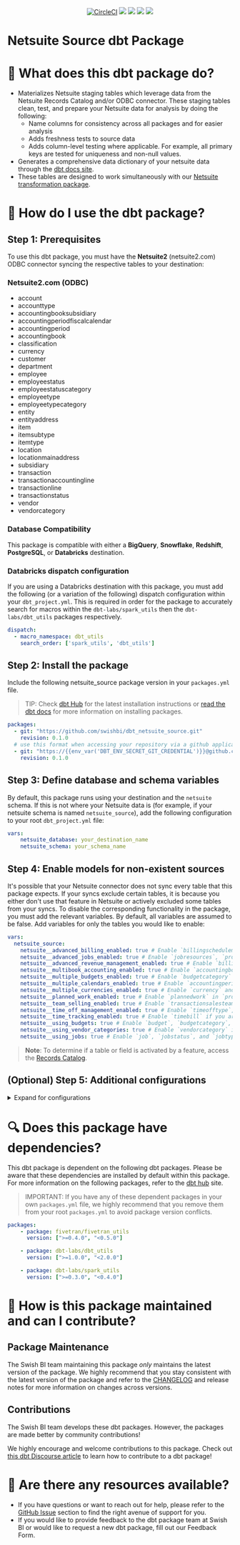 <p align="center">
    <a href="https://circleci.com/gh/swishbi/dbt_netsuite_source">
        <img src="https://dl.circleci.com/status-badge/img/gh/swishbi/dbt_netsuite_source/tree/main.svg?style=svg&circle-token=8dff985ea18b45938dc28f3825ac9b8676383b8f" alt="CircleCI"/></a>
    <a alt="License"
        href="https://github.com/swishbi/dbt_netsuite_source/blob/main/LICENSE">
        <img src="https://img.shields.io/badge/License-Apache%202.0-blue.svg" /></a>
    <a alt="dbt-core">
        <img src="https://img.shields.io/badge/dbt_Core™_version->=1.3.0_<2.0.0-orange.svg" /></a>
    <a alt="Maintained?">
        <img src="https://img.shields.io/badge/Maintained%3F-yes-green.svg" /></a>
    <a alt="PRs">
        <img src="https://img.shields.io/badge/Contributions-welcome-blueviolet" /></a>
</p>


# Netsuite Source dbt Package
# 📣 What does this dbt package do?
<!--section="netsuite_source_model"-->
- Materializes Netsuite staging tables which leverage data from the Netsuite Records Catalog and/or ODBC connector. These staging tables clean, test, and prepare your Netsuite data for analysis by doing the following:
  - Name columns for consistency across all packages and for easier analysis
  - Adds freshness tests to source data
  - Adds column-level testing where applicable. For example, all primary keys are tested for uniqueness and non-null values.
- Generates a comprehensive data dictionary of your netsuite data through the [dbt docs site](https://swishbi.github.io/dbt_netsuite_source/).
- These tables are designed to work simultaneously with our [Netsuite transformation package](https://github.com/swishbi/dbt_netsuite).
<!--section-end-->

# 🎯 How do I use the dbt package?
## Step 1: Prerequisites
To use this dbt package, you must have the **Netsuite2** (netsuite2.com) ODBC connector syncing the respective tables to your destination:

### Netsuite2.com (ODBC)
- account
- accounttype
- accountingbooksubsidiary
- accountingperiodfiscalcalendar
- accountingperiod
- accountingbook
- classification
- currency
- customer
- department
- employee
- employeestatus
- employeestatuscategory
- employeetype
- employeetypecategory
- entity
- entityaddress
- item
- itemsubtype
- itemtype
- location
- locationmainaddress
- subsidiary
- transaction
- transactionaccountingline
- transactionline
- transactionstatus
- vendor
- vendorcategory

### Database Compatibility
This package is compatible with either a **BigQuery**, **Snowflake**, **Redshift**, **PostgreSQL**, or **Databricks** destination.

### Databricks dispatch configuration
If you are using a Databricks destination with this package, you must add the following (or a variation of the following) dispatch configuration within your `dbt_project.yml`. This is required in order for the package to accurately search for macros within the `dbt-labs/spark_utils` then the `dbt-labs/dbt_utils` packages respectively.
```yml
dispatch:
  - macro_namespace: dbt_utils
    search_order: ['spark_utils', 'dbt_utils']
```

## Step 2: Install the package
Include the following netsuite_source package version in your `packages.yml` file.
> TIP: Check [dbt Hub](https://hub.getdbt.com/) for the latest installation instructions or [read the dbt docs](https://docs.getdbt.com/docs/package-management) for more information on installing packages.
```yaml
packages:
  - git: "https://github.com/swishbi/dbt_netsuite_source.git"
    revision: 0.1.0
  # use this format when accessing your repository via a github application token
  - git: "https://{{env_var('DBT_ENV_SECRET_GIT_CREDENTIAL')}}@github.com/swishbi/dbt_netsuite_source.git" # git HTTPS URL
    revision: 0.1.0
```

## Step 3: Define database and schema variables
By default, this package runs using your destination and the `netsuite` schema. If this is not where your Netsuite data is (for example, if your netsuite schema is named `netsuite_source`), add the following configuration to your root `dbt_project.yml` file:

```yml
vars:
    netsuite_database: your_destination_name
    netsuite_schema: your_schema_name 
```

## Step 4: Enable models for non-existent sources
It's possible that your Netsuite connector does not sync every table that this package expects. If your syncs exclude certain tables, it is because you either don't use that feature in Netsuite or actively excluded some tables from your syncs. To disable the corresponding functionality in the package, you must add the relevant variables. By default, all variables are assumed to be false. Add variables for only the tables you would like to enable:
```yml
vars:
  netsuite_source:
    netsuite__advanced_billing_enabled: true # Enable `billingschedulemilestone`, `billingscheduletype`, and `billingschedule` if you are using the Advanced Billing featre
    netsuite__advanced_jobs_enabled: true # Enable `jobresources`, `projecttask` and `projecttaskassigneee` if you are using the Advanced Jobs feature
    netsuite__advanced_revenue_management_enabled: true # Enable `billingrevenueevent`, `billingschedulerecurrence`, `revenueelement`, `revenueplanplannedcost`, `revenueplanplannedrevenue`, `revenueplanstatus`, revenueplantype`, and `revenueplan` if you are using the Advanced Revenue Management feature
    netsuite__multibook_accounting_enabled: true # Enable `accountingbooksubsidiary` and `accountingbook` if you are using the Multi-Book Accounting feature
    netsuite__multiple_budgets_enabled: true # Enable `budgetcategory` if you are using the Multiple Budgets feature
    netsuite__multiple_calendars_enabled: true # Enable `accountingperiodfiscalcalendar` if you are using the Multiple Calendars feature
    netsuite__multiple_currencies_enabled: true # Enable `currency` and `consolidatedexchangerate` if you are using the Multiple Currencies feature
    netsuite__planned_work_enabled: true # Enable `plannedwork` in `projecttask` and `projecttaskassignee` if you are using the Planned Work feature
    netsuite__team_selling_enabled: true # Enable `transactionsalesteam` if you are using the Team Selling feature
    netsuite__time_off_management_enabled: true # Enable `timeofftype`, `workcalendar`, and `workcalendarholiday` if you are using the Time Off Management feature
    netsuite__time_tracking_enabled: true # Enable `timebill` if you are using the Time Tracking feature
    netsuite__using_budgets: true # Enable `budget`, `budgetcategory`, and `budgetsmachine` if you use budgets
    netsuite__using_vendor_categories: true # Enable `vendorcategory` if you categorize your vendors
    netsuite__using_jobs: true # Enable `job`, `jobstatus`, and `jobtype` if you use jobs
```
> **Note**: To determine if a table or field is activated by a feature, access the [Records Catalog](https://docs.oracle.com/en/cloud/saas/netsuite/ns-online-help/article_159367781370.html).

## (Optional) Step 5: Additional configurations
<details><summary>Expand for configurations</summary>

### Passing Through Additional Fields
This package includes all source columns defined in the macros folder. You can add more columns using our pass-through column variables. These variables allow for the pass-through fields to be aliased (`alias`) and casted (`transform_sql`) if desired, but not required. Datatype casting is configured via a sql snippet within the `transform_sql` key. You may add the desired sql while omitting the `as field_name` at the end and your custom pass-though fields will be casted accordingly. Use the below format for declaring the respective pass-through variables:

```yml
vars:
    accounts_pass_through_columns: 
        - name: "new_custom_field"
          alias: "custom_field"
    classes_pass_through_columns: 
        - name: "this_field"
    departments_pass_through_columns: 
        - name: "unique_string_field"
          alias: "field_id"
          transform_sql: "cast(field_id as string)"
    transactions_pass_through_columns: 
        - name: "that_field"
    transaction_lines_pass_through_columns: 
        - name: "other_id"
          alias: "another_id"
          transform_sql: "cast(another_id as int64)"
    customers_pass_through_columns: 
        - name: "customer_custom_field"
          alias: "customer_field"
    locations_pass_through_columns: 
        - name: "location_custom_field"
    subsidiaries_pass_through_columns: 
        - name: "sub_field"
          alias: "subsidiary_field"
    consolidated_exchange_rates_pass_through_columns: 
        - name: "consolidate_this_field"
    vendors_pass_through_columns: 
        - name: "vendors_custom_field"
          alias: "vendors_field"
    items_pass_through_columns: 
        - name: "items_custom_field"
          alias: "items_field"
```
### Change the build schema
By default, this package builds the Netsuite staging models within a schema titled (`<target_schema>` + `_netsuite_source`) in your destination. If this is not where you would like your netsuite staging data to be written to, add the following configuration to your root `dbt_project.yml` file:

```yml
models:
    netsuite_source:
      +schema: my_new_schema_name # leave blank for just the target_schema
```

</details>

# 🔍 Does this package have dependencies?
This dbt package is dependent on the following dbt packages. Please be aware that these dependencies are installed by default within this package. For more information on the following packages, refer to the [dbt hub](https://hub.getdbt.com/) site.
> IMPORTANT: If you have any of these dependent packages in your own `packages.yml` file, we highly recommend that you remove them from your root `packages.yml` to avoid package version conflicts.
```yml
packages:
    - package: fivetran/fivetran_utils
      version: [">=0.4.0", "<0.5.0"]

    - package: dbt-labs/dbt_utils
      version: [">=1.0.0", "<2.0.0"]

    - package: dbt-labs/spark_utils
      version: [">=0.3.0", "<0.4.0"]
```
          
# 🙌 How is this package maintained and can I contribute?
## Package Maintenance
The Swish BI team maintaining this package _only_ maintains the latest version of the package. We highly recommend that you stay consistent with the latest version of the package and refer to the [CHANGELOG](https://github.com/swishbi/dbt_netsuite_source/blob/main/CHANGELOG.md) and release notes for more information on changes across versions.

## Contributions
The Swish BI team develops these dbt packages. However, the packages are made better by community contributions! 

We highly encourage and welcome contributions to this package. Check out [this dbt Discourse article](https://discourse.getdbt.com/t/contributing-to-a-dbt-package/657) to learn how to contribute to a dbt package!

# 🏪 Are there any resources available?
- If you have questions or want to reach out for help, please refer to the [GitHub Issue](https://github.com/swishbi/dbt_netsuite_source/issues/new/choose) section to find the right avenue of support for you.
- If you would like to provide feedback to the dbt package team at Swish BI or would like to request a new dbt package, fill out our Feedback Form.
